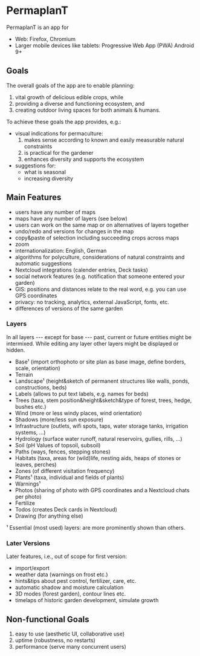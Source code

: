 # PermaplanT

PermaplanT is an app for

- Web: Firefox, Chromium
- Larger mobile devices like tablets: Progressive Web App (PWA) Android 9+

## Goals

The overall goals of the app are to enable planning:

1. vital growth of delicious edible crops, while
2. providing a diverse and functioning ecosystem, and
3. creating outdoor living spaces for both animals & humans.

To achieve these goals the app provides, e.g.:

- visual indications for permaculture:
  1. makes sense according to known and easily measurable natural constraints
  2. is practical for the gardener
  3. enhances diversity and supports the ecosystem
- suggestions for:
  - what is seasonal
  - increasing diversity

## Main Features

- users have any number of maps
- maps have any number of layers (see below)
- users can work on the same map or on alternatives of layers together
- undo/redo and versions for changes in the map
- copy&paste of selection including succeeding crops across maps
- zoom
- internationalization: English, German
- algorithms for polyculture, considerations of natural constraints and automatic suggestions
- Nextcloud integrations (calender entries, Deck tasks)
- social network features (e.g. notification that someone entered your garden)
- GIS: positions and distances relate to the real word, e.g. you can use GPS coordinates
- privacy: no tracking, analytics, external JavaScript, fonts, etc.
- differences of versions of the same garden

### Layers

In all layers --- except for base --- past, current or future entities might be intermixed.
While editing any layer other layers might be displayed or hidden.

- Base¹ (import orthophoto or site plan as base image, define borders, scale, orientation)
- Terrain
- Landscape¹ (height&sketch of permanent structures like walls, ponds, constructions, beds)
- Labels (allows to put text labels, e.g. names for beds)
- Trees (taxa, stem position&height&sketch&type of forest, trees, hedge, bushes etc.)
- Wind (more or less windy places, wind orientation)
- Shadows (more/less sun exposure)
- Infrastructure (outlets, wifi spots, taps, water storage tanks, irrigation systems, ...)
- Hydrology (surface water runoff, natural reservoirs, gullies, rills, ...)
- Soil (pH Values of topsoil, subsoil)
- Paths (ways, fences, stepping stones)
- Habitats (taxa, areas for (wild)life, nesting aids, heaps of stones or leaves, perches)
- Zones (of different visitation frequency)
- Plants¹ (taxa, individual and fields of plants)
- Warnings¹
- Photos (sharing of photo with GPS coordinates and a Nextcloud chats per photo)
- Fertilize
- Todos (creates Deck cards in Nextcloud)
- Drawing (for anything else)

¹ Essential (most used) layers: are more prominently shown than others.

### Later Versions

Later features, i.e., out of scope for first version:

- import/export
- weather data (warnings on frost etc.)
- hints&tips about pest control, fertilizer, care, etc.
- automatic shadow and moisture calculation
- 3D modes (forest garden), contour lines etc.
- timelaps of historic garden development, simulate growth

## Non-functional Goals

1. easy to use (aesthetic UI, collaborative use)
2. uptime (robustness, no restarts)
3. performance (serve many concurrent users)
